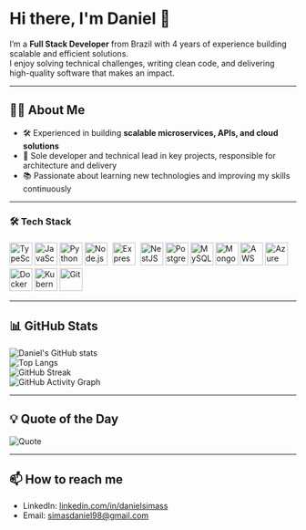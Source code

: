 # Hi there, I'm Daniel 👋

I’m a **Full Stack Developer** from Brazil with 4 years of experience building scalable and efficient solutions.  
I enjoy solving technical challenges, writing clean code, and delivering high-quality software that makes an impact.

---

## 🧑‍💻 About Me
- 🛠️ Experienced in building **scalable microservices, APIs, and cloud solutions**  
- 🚀 Sole developer and technical lead in key projects, responsible for architecture and delivery  
- 📚 Passionate about learning new technologies and improving my skills continuously  

---

### 🛠️ Tech Stack  

<p align="left">
  <!-- Languages -->
  <img src="https://cdn.jsdelivr.net/gh/devicons/devicon/icons/typescript/typescript-original.svg" alt="TypeScript" width="40" height="40"/>
  <img src="https://cdn.jsdelivr.net/gh/devicons/devicon/icons/javascript/javascript-original.svg" alt="JavaScript" width="40" height="40"/>
  <img src="https://cdn.jsdelivr.net/gh/devicons/devicon/icons/python/python-original.svg" alt="Python" width="40" height="40"/>
  
  <!-- Frameworks -->
  <img src="https://cdn.jsdelivr.net/gh/devicons/devicon/icons/nodejs/nodejs-original.svg" alt="Node.js" width="40" height="40"/>
  <img src="https://cdn.jsdelivr.net/gh/devicons/devicon/icons/express/express-original.svg" 
     alt="Express.js" width="40" height="40"
     style="background-color:white; padding:5px; border-radius:6px;"/>
  <img src="https://nestjs.com/img/logo-small.svg" alt="NestJS" width="40" height="40"/> <!-- Alternativa direta -->

  <!-- Databases -->
  <img src="https://cdn.jsdelivr.net/gh/devicons/devicon/icons/postgresql/postgresql-original.svg" alt="PostgreSQL" width="40" height="40"/>
  <img src="https://cdn.jsdelivr.net/gh/devicons/devicon/icons/mysql/mysql-original.svg" alt="MySQL" width="40" height="40"/>
  <img src="https://cdn.jsdelivr.net/gh/devicons/devicon/icons/mongodb/mongodb-original.svg" alt="MongoDB" width="40" height="40"/>

  <!-- Cloud -->
  <img src="https://static.cdnlogo.com/logos/a/19/aws.svg" alt="AWS" width="40" height="40"/>
  <img src="https://cdn.jsdelivr.net/gh/devicons/devicon/icons/azure/azure-original.svg" alt="Azure" width="40" height="40"/>
  
  <!-- Tools -->
  <img src="https://cdn.jsdelivr.net/gh/devicons/devicon/icons/docker/docker-original.svg" alt="Docker" width="40" height="40"/>
  <img src="https://cdn.jsdelivr.net/gh/devicons/devicon/icons/kubernetes/kubernetes-plain.svg" alt="Kubernetes" width="40" height="40"/>
  <img src="https://cdn.jsdelivr.net/gh/devicons/devicon/icons/git/git-original.svg" alt="Git" width="40" height="40"/>
</p>

---

## 📊 GitHub Stats

![Daniel's GitHub stats](https://github-readme-stats.vercel.app/api?username=danielsimass&show_icons=true&theme=tokyonight)  
![Top Langs](https://github-readme-stats.vercel.app/api/top-langs/?username=danielsimass&layout=compact&theme=tokyonight)  
![GitHub Streak](https://streak-stats.demolab.com/?user=danielsimass&theme=tokyonight)  
![GitHub Activity Graph](https://github-readme-activity-graph.vercel.app/graph?username=danielsimass&theme=tokyo-night)  

---

## 💡 Quote of the Day

![Quote](https://quotes-github-readme.vercel.app/api?type=horizontal&theme=tokyonight)

---

## 📫 How to reach me
- LinkedIn: [linkedin.com/in/danielsimass](https://www.linkedin.com/in/danielsimass/)  
- Email: [simasdaniel98@gmail.com](mailto:simasdaniel98@gmail.com)  

